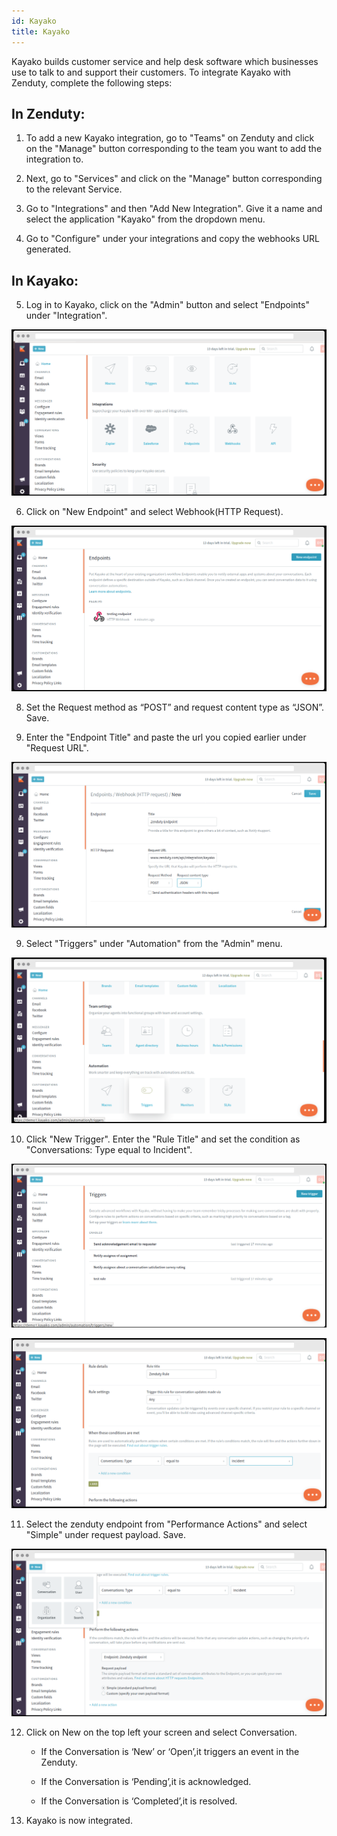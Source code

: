 ```yaml
---
id: Kayako
title: Kayako
---
```


Kayako builds customer service and help desk software which businesses use to talk to and support their customers. To integrate Kayako with Zenduty, complete the following steps:

## In Zenduty:

1. To add a new Kayako integration, go to "Teams" on Zenduty and click on the "Manage" button corresponding to the team you want to add the integration to.

2. Next, go to "Services" and click on the "Manage" button corresponding to the relevant Service.

3. Go to "Integrations" and then "Add New Integration". Give it a name and select the application "Kayako" from the dropdown menu.

4. Go to "Configure" under your integrations and copy the webhooks URL generated.

## In Kayako:

5. Log in to Kayako, click on the "Admin" button and select "Endpoints" under "Integration".

![](/img/Integrations/Kayako/1.png)

6. Click on "New Endpoint" and select Webhook(HTTP Request).

![](/img/Integrations/Kayako/2.png)

8. Set the Request method as “POST” and request content type as “JSON”. Save.

7. Enter the "Endpoint Title" and paste the url you copied earlier under "Request URL".

![](/img/Integrations/Kayako/3.png)

9. Select "Triggers" under "Automation" from the "Admin" menu.

![](/img/Integrations/Kayako/4.png)

10. Click "New Trigger". Enter the "Rule Title" and set the condition as "Conversations: Type equal to Incident".

![](/img/Integrations/Kayako/5.png)

![](/img/Integrations/Kayako/6.png)

11. Select the zenduty endpoint from "Performance Actions" and select "Simple" under request payload. Save.

![](/img/Integrations/Kayako/7.png)

12. Click on New on the top left your screen and select Conversation.

	* If the Conversation is ‘New’ or ‘Open’,it triggers an event in the Zenduty.

	* If the Conversation is ‘Pending’,it is acknowledged.

	* If the Conversation is ‘Completed’,it is resolved.

13. Kayako is now integrated. 


